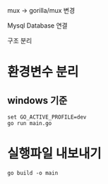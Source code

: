 mux -> gorilla/mux 변경

Mysql Database 연결

구조 분리

# 환경변수 분리
## windows 기준
```
set GO_ACTIVE_PROFILE=dev
go run main.go
```

# 실행파일 내보내기
```
go build -o main
```
